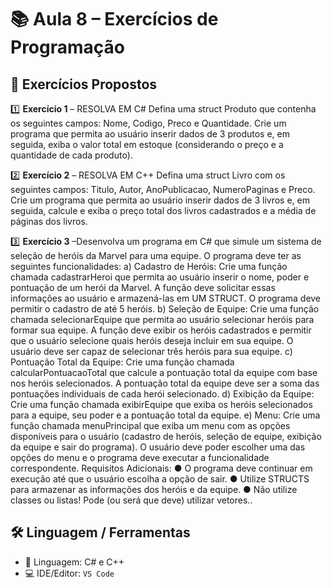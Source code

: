 # 📚 Aula 8 – Exercícios de Programação

## 📝 Exercícios Propostos

1️⃣ **Exercício 1** –  RESOLVA EM C#
Defina uma struct Produto que contenha
os seguintes campos: Nome, Codigo,
Preco e Quantidade. Crie um programa
que permita ao usuário inserir dados de 3
produtos e, em seguida, exiba o valor
total em estoque (considerando o preço e
a quantidade de cada produto).


2️⃣ **Exercício 2** – RESOLVA EM C++
Defina uma struct Livro com os seguintes
campos: Titulo, Autor, AnoPublicacao,
NumeroPaginas e Preco. Crie um
programa que permita ao usuário inserir
dados de 3 livros e, em seguida, calcule e
exiba o preço total dos livros cadastrados
e a média de páginas dos livros.


3️⃣ **Exercício 3** –Desenvolva um programa em C# que
simule um sistema de seleção de heróis da
Marvel para uma equipe. O programa deve
ter as seguintes funcionalidades:
a) Cadastro de Heróis:
Crie uma função chamada cadastrarHeroi que permita ao usuário
inserir o nome, poder e pontuação de um herói da Marvel. A função deve
solicitar essas informações ao usuário e armazená-las em UM STRUCT. O
programa deve permitir o cadastro de até 5 heróis.
b) Seleção de Equipe:
Crie uma função chamada selecionarEquipe que permita ao usuário
selecionar heróis para formar sua equipe. A função deve exibir os heróis
cadastrados e permitir que o usuário selecione quais heróis deseja incluir
em sua equipe. O usuário deve ser capaz de selecionar três heróis para
sua equipe.
c) Pontuação Total da Equipe:
Crie uma função chamada calcularPontuacaoTotal que calcule a
pontuação total da equipe com base nos heróis selecionados. A
pontuação total da equipe deve ser a soma das pontuações individuais de
cada herói selecionado.
d) Exibição da Equipe:
Crie uma função chamada exibirEquipe que exiba os heróis
selecionados para a equipe, seu poder e a pontuação total da equipe.
e) Menu:
Crie uma função chamada menuPrincipal que exiba um menu com as
opções disponíveis para o usuário (cadastro de heróis, seleção de equipe,
exibição da equipe e sair do programa). O usuário deve poder escolher
uma das opções do menu e o programa deve executar a funcionalidade
correspondente.
Requisitos Adicionais:
● O programa deve continuar em execução até que o usuário escolha
a opção de sair.
● Utilize STRUCTS para armazenar as informações dos heróis e da
equipe.
● Não utilize classes ou listas! Pode (ou será que deve) utilizar vetores..  




## 🛠️ Linguagem / Ferramentas

- 🧠 Linguagem: C# e C++
- 💻 IDE/Editor: `VS Code`